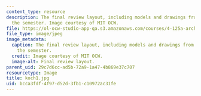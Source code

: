 ```yaml
---
content_type: resource
description: The final review layout, including models and drawings from throughout
  the semester. Image courtesy of MIT OCW.
file: https://ol-ocw-studio-app-qa.s3.amazonaws.com/courses/4-125a-architecture-studio-building-in-landscapes-fall-2005/bcca3fdf4f97d52d3fb1c10972ac31fe_koch1.jpg
file_type: image/jpeg
image_metadata:
  caption: The final review layout, including models and drawings from throughout
    the semester.
  credit: Image courtesy of MIT OCW.
  image-alt: Final review layout.
parent_uid: 29c7d6cc-ad5b-72a9-1a47-4b869e37c707
resourcetype: Image
title: koch1.jpg
uid: bcca3fdf-4f97-d52d-3fb1-c10972ac31fe
---
```

